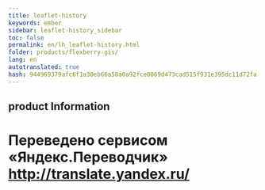 ```yaml
--- 
title: leaflet-history 
keywords: ember 
sidebar: leaflet-history_sidebar 
toc: false 
permalink: en/lh_leaflet-history.html 
folder: products/flexberry-gis/ 
lang: en 
autotranslated: true 
hash: 944969379afc6f1a30eb66a50a0a92fce0069d473cad515f931e395dc11d72fa 
--- 
```


## product Information 



 # Переведено сервисом «Яндекс.Переводчик» http://translate.yandex.ru/